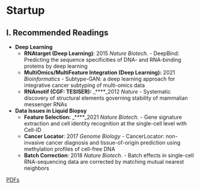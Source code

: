 # Startup

## I. **Recommended Readings**

* **Deep Learning**
  * **RNAtarget \(Deep Learning\)**: 2015 _Nature Biotech._ - DeepBind: Predicting the sequence specificities of DNA- and RNA-binding proteins by deep learning
  * **MultiOmics/MultiFeature Integration \(Deep Learning\):** 2021 _Bioinformatics_ - Subtype-GAN: a deep learning approach for integrative cancer subtyping of multi-omics data
  * **RNAmotif \(CGF: TESISER\):** _****_2012 _Nature_  - Systematic discovery of structural elements governing stability of mammalian messenger RNAs
* **Data Issues in Liquid Biopsy**
  * **Feature Selection:** _****_2021 _Nature Biotech._ - Gene signature extraction and cell identity recognition at the single-cell level with Cell-ID
  * **Cancer Locator**:  2017 _Genome Biology_ - CancerLocator: non-invasive cancer diagnosis and tissue-of-origin prediction using methylation profiles of cell-free DNA
  * **Batch Correction**: 2018 _Nature Biotech._ - Batch effects in single-cell RNA-sequencing data are corrected by matching mutual nearest neighbors

[PDFs](https://cloud.tsinghua.edu.cn/d/928f3f4a8c8d4ab8b8ad/?p=/Literature%20shared%20by%20John/Recommendation%20for%20Startup/AI%20%26%20Machine%20Learning&mode=list)

